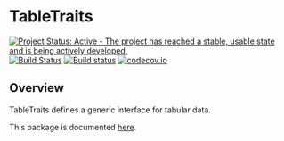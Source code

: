 # TableTraits

[![Project Status: Active - The project has reached a stable, usable state and is being actively developed.](http://www.repostatus.org/badges/latest/active.svg)](http://www.repostatus.org/#active)
[![Build Status](https://travis-ci.org/queryverse/TableTraits.jl.svg?branch=master)](https://travis-ci.org/queryverse/TableTraits.jl)
[![Build status](https://ci.appveyor.com/api/projects/status/2257c1e9bsxhmfr1/branch/master?svg=true)](https://ci.appveyor.com/project/queryverse/tabletraits-jl/branch/master)
[![codecov.io](http://codecov.io/github/queryverse/TableTraits.jl/coverage.svg?branch=master)](http://codecov.io/github/queryverse/TableTraits.jl?branch=master)

## Overview

TableTraits defines a  generic interface for tabular data.

This package is documented [here](http://www.david-anthoff.com/jl4ds/stable/tabletraits/).
